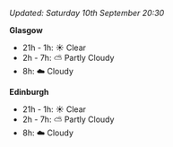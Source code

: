 *Updated: Saturday 10th September 20:30*

**Glasgow**

* 21h - 1h: :sunny: Clear
* 2h - 7h: :partly_sunny: Partly Cloudy
* 8h: :cloud: Cloudy

**Edinburgh**

* 21h - 1h: :sunny: Clear
* 2h - 7h: :partly_sunny: Partly Cloudy
* 8h: :cloud: Cloudy
